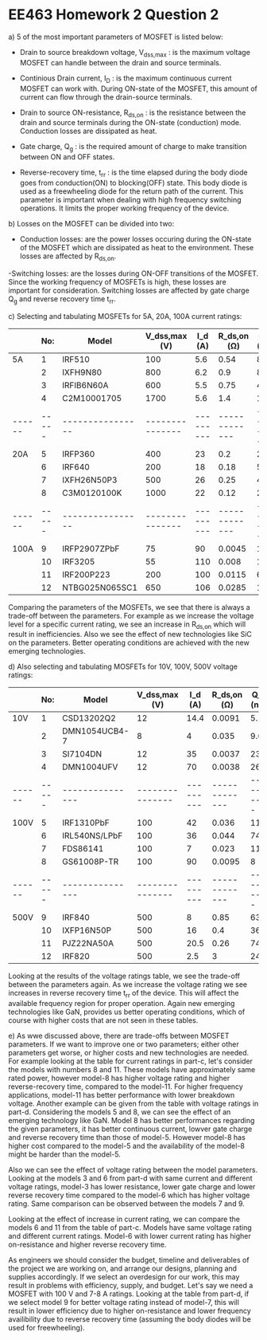 # EE463 Homework 2 Question 2

a) 5 of the most important parameters of MOSFET is listed below:

- Drain to source breakdown voltage, V<sub>dss,max</sub> : is the maximum voltage MOSFET can handle between the drain and source terminals.

- Continious Drain current, I<sub>D</sub> : is the maximum continuous current MOSFET can work with. During ON-state of the MOSFET, this amount of current can flow through the drain-source terminals.

- Drain to source ON-resistance, R<sub>ds,on</sub> : is the resistance between the drain and source terminals during the ON-state (conduction) mode. Conduction losses are dissipated as heat.

- Gate charge, Q<sub>g</sub> : is the required amount of charge to make transition between ON and OFF states.

- Reverse-recovery time, t<sub>rr</sub> : is the time elapsed during the body diode goes from conduction(ON) to blocking(OFF) state. This body diode is used as a freewheeling diode for the return path of the current. This parameter is important when dealing with high frequency switching operations. It limits the proper working frequency of the device.

b) Losses on the MOSFET can be divided into two:

- Conduction losses: are the power losses occuring during the ON-state of the MOSFET which are dissipated as heat to the environment. These losses are affected by R<sub>ds,on</sub>.

-Switching losses: are the losses during ON-OFF transitions of the MOSFET. Since the working frequency of MOSFETs is high, these losses are important for consideration. Switching losses are affected by gate charge Q<sub>g</sub> and reverse recovery time t<sub>rr</sub>.

c) Selecting and tabulating MOSFETs for 5A, 20A, 100A current ratings:

|      | No: | Model          | V_dss,max (V) | I_d (A) | R_ds,on (Ω) | Q_g (nC) | t_rr (ns) | Technology |
|------|-----|----------------|---------------|---------|-------------|----------|-----------|------------|
| 5A   | 1   | IRF510         | 100           | 5.6     | 0.54        | 8.3      | 100       | Si         |
|      | 2   | IXFH9N80       | 800           | 6.2     | 0.9         | 85       | 250       | Si         |
|      | 3   | IRFIB6N60A     | 600           | 5.5     | 0.75        | 49       | 530       | Si         |
|      | 4   | C2M10001705    | 1700          | 5.6     | 1.4         | 13       | 15        | SiC        |
|------|-----|----------------|---------------|---------|-------------|----------|-----------|------------|
| 20A  | 5   | IRFP360        | 400           | 23      | 0.2         | 210      | 420       | Si         |
|      | 6   | IRF640         | 200           | 18      | 0.18        | 55       | 240       | Si         |
|      | 7   | IXFH26N50P3    | 500           | 26      | 0.25        | 42       | 250       | Si         |
|      | 8   | C3M0120100K    | 1000          | 22      | 0.12        | 21.5     | 17        | SiC        |
|------|-----|----------------|---------------|---------|-------------|----------|-----------|------------|
| 100A | 9   | IRFP2907ZPbF   | 75            | 90      | 0.0045      | 180      | 41        | Si         |
|      | 10  | IRF3205        | 55            | 110     | 0.008       | 146      | 69        | Si         |
|      | 11  | IRF200P223     | 200           | 100     | 0.0115      | 68       | 105       | Si         |
|      | 12  | NTBG025N065SC1 | 650           | 106     | 0.0285      | 164      | 25        | SiC        |

Comparing the parameters of the MOSFETs, we see that there is always a trade-off between the parameters. For example as we increase the voltage level for a specific current rating, we see an increase in R<sub>ds,on</sub> which will result in inefficiencies. Also we see the effect of new technologies like SiC on the parameters. Better operating conditions are achieved with the new emerging technologies.

d) Also selecting and tabulating MOSFETs for 10V, 100V, 500V voltage ratings:

|      | No: | Model         | V_dss,max (V) | I_d (A) | R_ds,on (Ω) | Q_g (nC) | t_rr (ns) | Technology |
|------|-----|---------------|---------------|---------|-------------|----------|-----------|------------|
| 10V  | 1   | CSD13202Q2    | 12            | 14.4    | 0.0091      | 5.1      | 28        | Si         |
|      | 2   | DMN1054UCB4-7 | 8             | 4       | 0.035       | 9.6      | 14        | Si         |
|      | 3   | SI7104DN      | 12            | 35      | 0.0037      | 23       | 80        | Si         |
|      | 4   | DMN1004UFV    | 12            | 70      | 0.0038      | 26       | 24.3      | Sİ         |
|------|-----|---------------|---------------|---------|-------------|----------|-----------|------------|
| 100V | 5   | IRF1310PbF    | 100           | 42      | 0.036       | 110      | 180       | Si         |
|      | 6   | IRL540NS/LPbF | 100           | 36      | 0.044       | 74       | 190       | Si         |
|      | 7   | FDS86141      | 100           | 7       | 0.023       | 11.8     | 69        | Si         |
|      | 8   | GS61008P-TR   | 100           | 90      | 0.0095      | 8        |           | GaN        |
|------|-----|---------------|---------------|---------|-------------|----------|-----------|------------|
| 500V | 9   | IRF840        | 500           | 8       | 0.85        | 63       | 460       | Si         |
|      | 10  | IXFP16N50P    | 500           | 16      | 0.4         | 36       | 200       | Si         |
|      | 11  | PJZ22NA50A    | 500           | 20.5    | 0.26        | 74       | 424       | Si         |
|      | 12  | IRF820        | 500           | 2.5     | 3           | 24       | 520       | Si         |

Looking at the results of the voltage ratings table, we see the trade-off between the parameters again. As we increase the voltage rating we see increases in reverse recovery time t<sub>rr</sub> of the device. This will affect the available frequency region for proper operation. Again new emerging technologies like GaN, provides us better operating conditions, which of course with higher costs that are not seen in these tables.

e) As wwe discussed above, there are trade-offs between MOSFET parameters. If we want to improve one or two parameters; either other parameters get worse, or higher costs and new technologies are needed. For example looking at the table for current ratings in part-c, let's consider the models with numbers 8 and 11. These models have approximately same rated power, however model-8 has higher voltage rating and higher reverse-recovery time, compared to the model-11. For higher frequency applications, model-11 has better performance with lower breakdown voltage. Another example can be given from the table with voltage ratings in part-d. Considering the models 5 and 8, we can see the effect of an emerging technology like GaN. Model 8 has better performances regarding the given parameters, it has better continuous current, lowver gate charge and reverse recovery time than those of model-5. However model-8 has higher cost compared to the model-5 and the availability of the model-8 might be harder than the model-5.

Also we can see the effect of voltage rating between the model parameters. Looking at the models 3 and 6 from part-d with same current and different voltage ratings, model-3 has lower resistance, lower gate charge and lower reverse recovery time compared to the model-6 which has higher voltage rating. Same comparison can be observed between the models 7 and 9.

Looking at the effect of increase in current rating, we can compare the models 6 and 11 from the table of part-c. Models have same voltage rating and different current ratings. Model-6 with lower current rating has higher on-resistance and higher reverse recovery time. 

As engineers we should consider the budget, timeline and deliverables of the project we are working on, and arrange our designs, planning and supplies accordingly. If we select an overdesign for our work, this may result in problems with efficiency, supply, and budget. Let's say we need a MOSFET with 100 V and 7-8 A ratings. Looking at the table from part-d, if we select model 9 for better voltage rating instead of model-7, this will result in lower efficiency due to higher on-resistance and lower frequency availibility due to reverse recovery time (assuming the body diodes will be used for freewheeling).